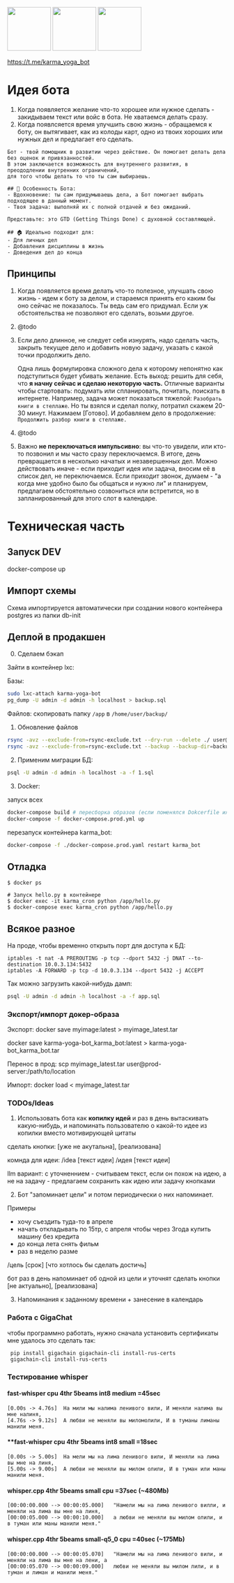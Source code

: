 <img src="https://github.com/agorlov/task-cards-bot/assets/2485728/1eae54b7-7560-4c69-90f7-dca31f468db0" height="100"> <img src="https://github.com/agorlov/task-cards-bot/assets/2485728/e04c2401-8833-49a8-9813-4b8a5231a464" height="100"> <img src="https://github.com/agorlov/task-cards-bot/assets/2485728/fb77e875-b368-4a90-8533-220a2637dab6" height="100">

https://t.me/karma_yoga_bot

# Идея бота

1. Когда появляется желание что-то хорошее или нужное сделать - закидываем текст или войс в бота. Не хватаемся делать сразу.
2. Когда появлсяется время улучшить свою жизнь - обращаемся к боту, он вытягивает, как из колоды карт, одно из твоих хороших или нужных дел и предлагает его сделать.

```
Бот - твой помощник в развитии через действие. Он помогает делать дела без оценок и привязанностей.
В этом заключается возможность для внутреннего развития, в преододлении внутренних ограничений,
для того чтобы делать то что ты сам выбираешь.

## 🔑 Особенность Бота:
- Вдохновение: ты сам придумываешь дела, а Бот помогает выбрать подходящее в данный момент.
- Твоя задача: выполняй их с полной отдачей и без ожиданий.

Представьте: это GTD (Getting Things Done) с духовной составляющей.

## 🏠 Идеально подходит для:
- Для личных дел
- Добавления дисциплины в жизнь
- Доведения дел до конца
```

## Принципы

1. Когда появляется время делать что-то полезное, улучшать свою жизнь - идем к боту за делом, и стараемся принять его каким бы оно сейчас не показалось. Ты ведь сам его придумал. Если уж обстоятельства не позволяют его сделать, возьми другое.

2. @todo

3. Если дело длинное, не следует себя изнурять, надо сделать часть, закрыть текущее дело и добавить новую задачу, указать с какой точки продолжить дело. 

   Одна лишь формулировка сложного дела к которому непонятно как подступиться будет убивать желание. Есть выход: решить для себя, что **я начну сейчас и сделаю некоторую часть.** Отличные варианты чтобы стартовать: подумать или спланировать, почитать, поискать в интернете. Например, задача может показаться тяжелой: ``Разобрать книги в стеллаже``. Но ты взялся и сделал полку, потратил скажем 20-30 минут. Нажимаем [Готово]. И добавляем дело в продолжение: ``Продолжить разбор книги в стеллаже.``

4. @todo

5. Важно **не переключаться импульсивно**: вы что-то увидели, или кто-то позвонил и мы часто сразу переключаемся. В итоге, день превращается в несколько начатых и незавершенных дел. Можно действовать иначе - если приходит идея или задача, вносим её в список дел, не переключаемся. Если приходит звонок, думаем - "а когда мне удобно было бы общаться и нужно ли" и планируем, предлагаем обстоятельно созвониться или встретится, но в запланированный для этого слот в календаре.




# Техническая часть

## Запуск DEV

docker-compose up

## Импорт схемы

Схема импортируется автоматически при создании нового
контейнера postgres из папки db-init


## Деплой в продакшен

0. Сделаем бэкап

Зайти в контейнер lxc:

Базы:

```sh
sudo lxc-attach karma-yoga-bot
pg_dump -U admin -d admin -h localhost > backup.sql
```

Файлов: скопировать папку ``/app`` в ``/home/user/backup/``


1. Обновление файлов
```sh
rsync -avz --exclude-from=rsync-exclude.txt --dry-run --delete ./ user@prodhost:/home/user/karma-yoga-bot/
rsync -avz --exclude-from=rsync-exclude.txt --backup --backup-dir=backup/ --delete ./ user@prodhost:/home/alexandr/karma-yoga-bot/
```

2. Применим миграции БД:
```sh
psql -U admin -d admin -h localhost -a -f 1.sql
```

3. Docker:

запуск всех
```sh
docker-compose build # пересборка образов (если поменялся Dokcerfile или cronjob)
docker-compose -f docker-compose.prod.yml up
```

перезапуск контейнера karma_bot:
```sh
docker-compose -f ./docker-compose.prod.yaml restart karma_bot
```


## Отладка

```
$ docker ps

# Запуск hello.py в контейнере
$ docker exec -it karma_cron python /app/hello.py
$ docker-compose exec karma_cron python /app/hello.py

```


## Всякое разное

На проде, чтобы временно открыть порт для доступа к БД:

```
iptables -t nat -A PREROUTING -p tcp --dport 5432 -j DNAT --to-destination 10.0.3.134:5432
iptables -A FORWARD -p tcp -d 10.0.3.134 --dport 5432 -j ACCEPT
```

Так можно загрузить какой-нибудь дамп:
```sh
psql -U admin -d admin -h localhost -a -f app.sql
```

### Экспорт/импорт докер-образа

Экспорт:
docker save myimage:latest > myimage_latest.tar

docker save karma-yoga-bot_karma_bot:latest > karma-yoga-bot_karma_bot.tar

Перенос в прод:
scp myimage_latest.tar user@prod-server:/path/to/location

Импорт:
docker load < myimage_latest.tar


### TODOs/Ideas

1. Использовать бота как **копилку идей** и раз в день вытаскивать какую-нибудь, 
и напоминать пользователю о какой-то идее из копилки вместо мотивирующей цитаты

сделать кнопки: [уже не акутальна], [реализована]

комнда для идеи:
/idea [текст идеи]
/идея [текст идеи]

llm вариант: с уточненнием - считываем текст, если он похож на идею, а не на задачу - 
предлагаем сохранить как идею или задачу кнопками

2. Бот "запоминает цели" и потом периодически о них напоминает.

Примеры
 - хочу съездить туда-то в апреле
 - начать откладывать по 15тр, с апреля чтобы через 3года купить машину без кредита
 - до конца лета снять фильм
 - раз в неделю разме

/цель [срок] [что хотлось бы сделать достичь]

бот раз в день напоминает об одной из цели и уточнят
сделать кнопки [не актуально], [реализована]

3. Напоминания к заданному времени + занесение в календарь

### Работа с GigaChat

чтобы программно работать, нужно сначала установить сертификаты
мне удалось это сделать так:

```
 pip install gigachain gigachain-cli install-rus-certs
 gigachain-cli install-rus-certs
```

### Тестирование whisper

#### fast-whisper cpu 4thr 5beams int8 medium =45sec

```
[0.00s -> 4.76s]  На мили мы налима ленивого вили, И меняли налима вы мне налиня,
[4.76s -> 9.12s]  А любви не меняли вы миломолили, И в туманы лиманы манили меня.
```


#### **fast-whisper cpu 4thr 5beams int8 small =18sec

```
[0.00s -> 5.00s]  На мели мы на лима ленивого вили, И меняли на лима вы мне на линя,
[5.00s -> 9.00s]  А любви не меняли вы милом олили, И в туман или маны манили меня.
```


#### whisper.cpp 4thr 5beams small cpu =37sec   (~480Mb)

```
[00:00:00.000 --> 00:00:05.000]   "Намели мы на лима ленивого вилли, и меняли на лима вы мне на линя,
[00:00:05.000 --> 00:00:10.000]   а любви не меняли вы милом олили, и в туман или маны манили меня."
```

#### whisper.cpp 4thr 5beams small-q5_0 cpu =40sec   (~175Mb)

```
[00:00:00.000 --> 00:00:05.070]   "Намели мы на лима ленивого вили, и меняли на лима вы мне на лени, а
[00:00:05.070 --> 00:00:09.000]   любви не меняли вы милом лили, и в туман и лиман и манили меня."
```

